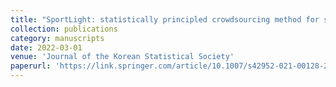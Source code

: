 ```yaml
---
title: "SportLight: statistically principled crowdsourcing method for sports highlight selection"
collection: publications
category: manuscripts  
date: 2022-03-01
venue: 'Journal of the Korean Statistical Society' 
paperurl: 'https://link.springer.com/article/10.1007/s42952-021-00128-2' 
---
```

